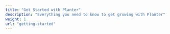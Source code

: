 ```yaml
---
title: "Get Started with Planter"
description: "Everything you need to know to get growing with Planter"
weight: 1
url: "getting-started"
---
```

